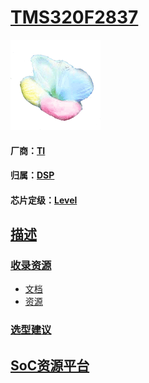 ﻿# [TMS320F2837](https://github.com/sochub/TMS320F2837)
[![sites](SoC/SoC.png)](http://www.qitas.cn) 
#### 厂商：[TI](http://www.ti.com)
#### 归属：[DSP](https://github.com/sochub/FPGA)
#### 芯片定级：[Level](https://github.com/sochub/Level)
## [描述](https://github.com/sochub/TMS320F2837/wiki) 


### [收录资源](https://github.com/sochub/TMS320F2837)

* [文档](docs/)
* [资源](src/)


### [选型建议](https://github.com/sochub)



##  [SoC资源平台](http://www.qitas.cn)  
